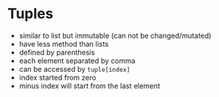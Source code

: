 # Tuples
- similar to list but immutable (can not be changed/mutated)
- have less method than lists
- defined by parenthesis
- each element separated by comma
- can be accessed by `tuple[index]`
- index started from zero
- minus index will start from the last element